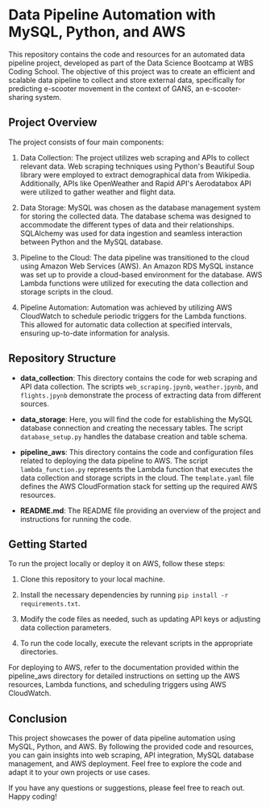 # Data Pipeline Automation with MySQL, Python, and AWS

This repository contains the code and resources for an automated data pipeline project, developed as part of the Data Science Bootcamp at WBS Coding School. The objective of this project was to create an efficient and scalable data pipeline to collect and store external data, specifically for predicting e-scooter movement in the context of GANS, an e-scooter-sharing system.

## Project Overview

The project consists of four main components:

1. Data Collection: The project utilizes web scraping and APIs to collect relevant data. Web scraping techniques using Python's Beautiful Soup library were employed to extract demographical data from Wikipedia. Additionally, APIs like OpenWeather and Rapid API's Aerodatabox API were utilized to gather weather and flight data.

2. Data Storage: MySQL was chosen as the database management system for storing the collected data. The database schema was designed to accommodate the different types of data and their relationships. SQLAlchemy was used for data ingestion and seamless interaction between Python and the MySQL database.

3. Pipeline to the Cloud: The data pipeline was transitioned to the cloud using Amazon Web Services (AWS). An Amazon RDS MySQL instance was set up to provide a cloud-based environment for the database. AWS Lambda functions were utilized for executing the data collection and storage scripts in the cloud.

4. Pipeline Automation: Automation was achieved by utilizing AWS CloudWatch to schedule periodic triggers for the Lambda functions. This allowed for automatic data collection at specified intervals, ensuring up-to-date information for analysis.

## Repository Structure

- **data_collection**: This directory contains the code for web scraping and API data collection. The scripts `web_scraping.jpynb`, `weather.jpynb`, and `flights.jpynb` demonstrate the process of extracting data from different sources.

- **data_storage**: Here, you will find the code for establishing the MySQL database connection and creating the necessary tables. The script `database_setup.py` handles the database creation and table schema.

- **pipeline_aws**: This directory contains the code and configuration files related to deploying the data pipeline to AWS. The script `lambda_function.py` represents the Lambda function that executes the data collection and storage scripts in the cloud. The `template.yaml` file defines the AWS CloudFormation stack for setting up the required AWS resources.

- **README.md**: The README file providing an overview of the project and instructions for running the code.

## Getting Started

To run the project locally or deploy it on AWS, follow these steps:

1. Clone this repository to your local machine.

2. Install the necessary dependencies by running `pip install -r requirements.txt`.

3. Modify the code files as needed, such as updating API keys or adjusting data collection parameters.

4. To run the code locally, execute the relevant scripts in the appropriate directories.

For deploying to AWS, refer to the documentation provided within the pipeline_aws directory for detailed instructions on setting up the AWS resources, Lambda functions, and scheduling triggers using AWS CloudWatch.

## Conclusion
This project showcases the power of data pipeline automation using MySQL, Python, and AWS. By following the provided code and resources, you can gain insights into web scraping, API integration, MySQL database management, and AWS deployment. Feel free to explore the code and adapt it to your own projects or use cases.

If you have any questions or suggestions, please feel free to reach out. Happy coding!
